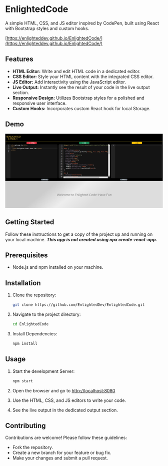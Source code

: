 # EnlightedCode

A simple HTML, CSS, and JS editor inspired by CodePen, built using React with Bootstrap styles and custom hooks.

[https://enlighteddev.github.io/EnlightedCode/](https://enlighteddev.github.io/EnlightedCode/)


## Features

- **HTML Editor:** Write and edit HTML code in a dedicated editor.
- **CSS Editor:** Style your HTML content with the integrated CSS editor.
- **JS Editor:** Add interactivity using the JavaScript editor.
- **Live Output:** Instantly see the result of your code in the live output section.
- **Responsive Design:** Utilizes Bootstrap styles for a polished and responsive user interface.
- **Custom Hooks:** Incorporates custom React hook for local Storage.

## Demo

![](Image.png)

## Getting Started

Follow these instructions to get a copy of the project up and running on your local machine. ***This app is not created using npx create-react-app.***

## Prerequisites

- Node.js and npm installed on your machine.

## Installation

1. Clone the repository:

   ```bash
   git clone https://github.com/EnlightedDev/EnlightedCode.git

2. Navigate to the project directory:

    ```bash
    cd EnlightedCode

3. Install Dependencies:

     ```bash
     npm install

## Usage

1. Start the development Server:

     ```bash
     npm start

2. Open the browser and go to [http://localhost:8080](http://localhost:8080)

3. Use the HTML, CSS, and JS editors to write your code.

4. See the live output in the dedicated output section.


## Contributing

Contributions are welcome! Please follow these guidelines:

* Fork the repository.
* Create a new branch for your feature or bug fix.
* Make your changes and submit a pull request.
